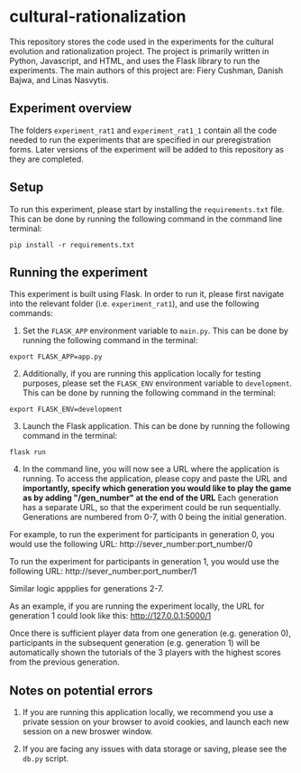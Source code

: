 # cultural-rationalization
This repository stores the code used in the experiments for the cultural evolution and rationalization project. The project is primarily written in Python, Javascript, and HTML, and uses the Flask library to run the experiments. The main authors of this project are: Fiery Cushman, Danish Bajwa, and Linas Nasvytis.

## Experiment overview
The folders ```experiment_rat1``` and ```experiment_rat1_1``` contain all the code needed to run the experiments that are specified in our preregistration forms. Later versions of the experiment will be added to this repository as they are completed.

## Setup
To run this experiment, please start by installing the ```requirements.txt``` file. This can be done by running the following command in the command line terminal:

```pip install -r requirements.txt```

## Running the experiment
This experiment is built using Flask. In order to run it, please first navigate into the relevant folder (i.e. ```experiment_rat1```), and use the following commands:

1. Set the ```FLASK_APP``` environment variable to ```main.py```. This can be done by running the following command in the terminal:

```export FLASK_APP=app.py```

2. Additionally, if you are running this application locally for testing purposes, please set the ```FLASK_ENV``` environment variable to ```development```. This can be done by running the following command in the terminal:

```export FLASK_ENV=development ```

3. Launch the Flask application. This can be done by running the following command in the terminal:

```flask run```

4. In the command line, you will now see a URL where the application is running. To access the application, please copy and paste the URL and **importantly, specify which generation you would like to play the game as by adding "/gen_number" at the end of the URL** Each generation has a separate URL, so that the experiment could be run sequentially. Generations are numbered from 0-7, with 0 being the initial generation.

For example, to run the experiment for participants in generation 0, you would use the following URL:
http://sever_number:port_number/0

To run the experiment for participants in generation 1, you would use the following URL:
http://sever_number:port_number/1

Similar logic appplies for generations 2-7.

As an example, if you are running the experiment locally, the URL for generation 1 could look like this: http://127.0.0.1:5000/1

Once there is sufficient player data from one generation (e.g. generation 0), participants in the subsequent generation (e.g. generation 1) will be automatically shown the tutorials of the 3 players with the highest scores from the previous generation.

## Notes on potential errors
1. If you are running this application locally, we recommend you use a private session on your browser to avoid cookies, and launch each new session on a new broswer window.

2. If you are facing any issues with data storage or saving, please see the ```db.py``` script.
